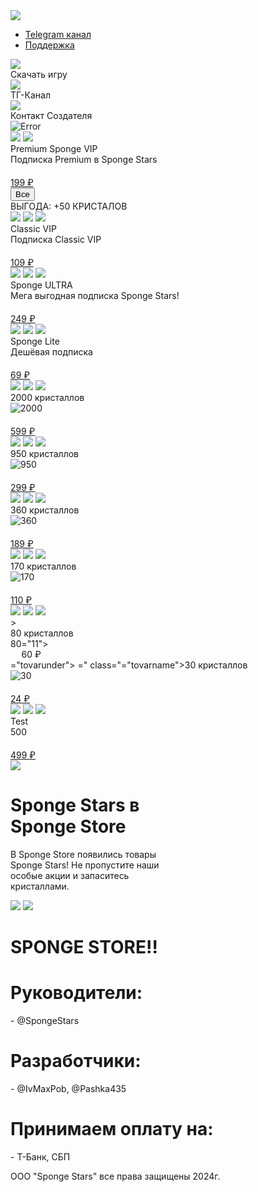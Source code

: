 <!DOCTYPE html>
<html lang="ru">
<head>
    <meta charset="UTF-8">
    <meta name="viewport" content="width=device-width, initial-scale=1.0, shrink-to-fit=no">
    <link rel="preconnect" href="https://fonts.googleapis.com">
    <link rel="preconnect" href="https://fonts.gstatic.com" crossorigin="">
    <link href="https://fonts.googleapis.com/css2?family=Inter:wght@100;200;300;400;500;600;700;800;900&amp;family=Noto+Sans:wght@100;200;300;400;500;600;700;800;900&amp;display=swap" rel="stylesheet">
    <meta property="og:title" content="Sponge Store">
    <meta property="og:site_name" content="Sponge Store">
    <meta property="og:url" content="https://catbrawl.github.io/store/">
    <meta property="og:description" content="Новый способ покупать внутриигровые товары для себя и друзей по Sponge ID.">
    <meta property="og:image" content="images/delta.png">
    <meta name="description" content="Новый способ покупать внутриигровые товары для себя и друзей по Sponge ID.">
    <link rel="stylesheet" href="css/style.css">
    <link rel="stylesheet" href="css/style_1.css">
    <script src="js/jquery.js"></script>
    <link rel="icon" href="favicon.ico">
    <script src="js/script.js"></script>
    <title>Sponge Store</title>
</head>
<body>
    <div class="header">
        <img src="images/delta.png" class="imglogo">
        <div class="wrapper__menu">
            <div class="menu">
                <span></span>
            </div>
        </div>
        <nav class="center">
            <ul class="menu__nav">
                <li><a href="https://t.me/spongestars" class="menu__link">Telegram канал</a></li>
                <li><a href="https://t.me/spongestars" class="menu__link">Поддержка</a></li>
            </ul>
        </nav>
    </div>
    <div id="main">
        <div class="sidebar">
            <div class="games-sidebar" id="div-scroll">
                <div class="game-sidebar bs">
                    <div class="icon"><img src="images/delta.png" class="icon-img"></div>
                    <div class="text">Скачать игру</div>
                </div>
                <div class="game-sidebar bsb">
                    <div class="icon"><img src="images/telegram.png" class="icon-img"></div>
                    <div class="text">ТГ-Канал</div>
                </div>
                <div class="game-sidebar rgb">
                    <div class="icon"><img src="images/RGB.png" class="icon-img"></div>
                    <div class="text">Контакт Создателя</div>
                </div>
            </div>
        </div>
        <div class="roots">
            <div class="page-container">
                <div class="img_blockfi">
                    <span class="img_header">
                        <picture>
                            <source media="(max-width: 900px)" srcset="images/hero-mobile.webp">
                            <source media="(min-width: 901px)" srcset="images/hero-desktop.webp">
                            <img class="img_blockfi1" alt="Error" src="images/hero-desktop.webp">
                        </picture>
                    </span>
                </div>
                <div class="game_content">
                    <div class="products">
                        <div class="tovari_glav"></div>
                        <div class="tovar1">
                            <div class="tovar1img">
                                <img class="imgstictovar1" src="images/bp_plus.webp">
                                <img class="tovar2style" src="images/bg_bp_plus.webp">
                            </div>
                            <div class="cart_block_full">
                                <div class="cart_block_text">
                                    <div class="cart_block_padding_full">
                                        <div class="cart_blocktexttovar1">
                                            <div class="textcartblock">Premium Sponge VIP</div>
                                            <div class="descriptioncartblock">Подписка Premium в Sponge Stars</div>
                                        </div>
                                    </div>
                                </div>
                            </div>
                            <div class="btn_cart_div">
                                <div class="btn_cart_tovar1_div">
                                    <a href="https://t.me/ivmaxpob" class="btn_cart_tovar1 btn_cart_tovars2 cookie">
                                        <svg width="20" height="20" viewBox="0 0 20 20" fill="none" xmlns="http://www.w3.org/2000/svg" class="BuyButton_Icon__rNCUh">
                                            <path d="M5 1.66675L2.5 5.00008V16.6667C2.5 17.1088 2.67559 17.5327 2.98816 17.8453C3.30072 18.1578 3.72464 18.3334 4.16667 18.3334H15.8333C16.2754 18.3334 16.6993 18.1578 17.0118 17.8453C17.3244 17.5327 17.5 17.1088 17.5 16.6667V5.00008L15 1.66675H5Z" stroke="white" stroke-width="1.25" stroke-linecap="round" stroke-linejoin="round"></path>
                                            <path d="M2.5 5H17.5" stroke="white" stroke-width="1.25" stroke-linecap="round" stroke-linejoin="round"></path>
                                            <path d="M13.3334 8.33325C13.3334 9.21731 12.9822 10.0652 12.357 10.6903C11.7319 11.3154 10.8841 11.6666 10 11.6666C9.11597 11.6666 8.26812 11.3154 7.643 10.6903C7.01788 10.0652 6.66669 9.21731 6.66669 8.33325" stroke="white" stroke-width="1.25" stroke-linecap="round" stroke-linejoin="round"></path>
                                        </svg>
                                        <div class="text_btn_cart_tovar1">199 ₽</div>
                                    </a>
                                </div>
                            </div>
                        </div>
                    </div>
                </div>
            </div>
        </div>
        <div class="other_products">
            <div class="textvibor_block">
                <div class="textvibor">
                    <button id="vseButton" class="textviborvse">Все</button>
                    <script src="js/script_1.js"></script>
                </div>
            </div>
            <div class="block_cart_more">
                <div class="block_cart_full">
                    <div class="tovar" id="classic-vip">
                        <div class="tovarimg">
                            <div class="lent">
                                ВЫГОДА: +50 КРИСТАЛОВ
                            </div>
                            <img class="badge" src="images/badge.webp">
                            <img class="tovarimg1" src="images/yellowstick.webp">
                            <img class="tovar1stylecart" src="images/bg_bp_plus.webp">
                        </div>
                        <div class="tovarunder">
                            <div class="tovarname">Classic VIP</div>
                            <div class="descriptiontovar">Подписка Classic VIP</div>
                            <a href="https://t.me/ivmaxpob" class="btn_cart_tovar2 cookie">
                                <svg width="20" height="20" viewBox="0 0 20 20" fill="none" xmlns="http://www.w3.org/2000/svg" class="BuyButton_Icon__rNCUh">
                                    <path d="M5 1.66675L2.5 5.00008V16.6667C2.5 17.1088 2.67559 17.5327 2.98816 17.8453C3.30072 18.1578 3.72464 18.3334 4.16667 18.3334H15.8333C16.2754 18.3334 16.6993 18.1578 17.0118 17.8453C17.3244 17.5327 17.5 17.1088 17.5 16.6667V5.00008L15 1.66675H5Z" stroke="white" stroke-width="1.25" stroke-linecap="round" stroke-linejoin="round"></path>
                                    <path d="M2.5 5H17.5" stroke="white" stroke-width="1.25" stroke-linecap="round" stroke-linejoin="round"></path>
                                    <path d="M13.3334 8.33325C13.3334 9.21731 12.9822 10.0652 12.357 10.6903C11.7319 11.3154 10.8841 11.6666 10 11.6666C9.11597 11.6666 8.26812 11.3154 7.643 10.6903C7.01788 10.0652 6.66669 9.21731 6.66669 8.33325" stroke="white" stroke-width="1.25" stroke-linecap="round" stroke-linejoin="round"></path>
                                </svg>
                                <div class="text_btn_cart_tovar1">109 ₽</div>
                            </a>
                        </div>
                    </div>
                    <div class="tovar" id="sponge-ultra">
                        <div class="tovarimg">
                            <img class="badge" src="images/badge.webp">
                            <img class="tovarimg1" src="images/bp_plus.webp">
                            <img class="tovar1stylecart" src="images/bg_bp_plus.webp">
                        </div>
                        <div class="tovarunder">
                            <div class="tovarname">Sponge ULTRA</div>
                            <div class="descriptiontovar">Мега выгодная подписка Sponge Stars!</div>
                            <a href="https://t.me/ivmaxpob" class="btn_cart_tovar2 cookie">
                                <svg width="20" height="20" viewBox="0 0 20 20" fill="none" xmlns="http://www.w3.org/2000/svg" class="BuyButton_Icon__rNCUh">
                                    <path d="M5 1.66675L2.5 5.00008V16.6667C2.5 17.1088 2.67559 17.5327 2.98816 17.8453C3.30072 18.1578 3.72464 18.3334 4.16667 18.3334H15.8333C16.2754 18.3334 16.6993 18.1578 17.0118 17.8453C17.3244 17.5327 17.5 17.1088 17.5 16.6667V5.00008L15 1.66675H5Z" stroke="white" stroke-width="1.25" stroke-linecap="round" stroke-linejoin="round"></path>
                                    <path d="M2.5 5H17.5" stroke="white" stroke-width="1.25" stroke-linecap="round" stroke-linejoin="round"></path>
                                    <path d="M13.3334 8.33325C13.3334 9.21731 12.9822 10.0652 12.357 10.6903C11.7319 11.3154 10.8841 11.6666 10 11.6666C9.11597 11.6666 8.26812 11.3154 7.643 10.6903C7.01788 10.0652 6.66669 9.21731 6.66669 8.33325" stroke="white" stroke-width="1.25" stroke-linecap="round" stroke-linejoin="round"></path>
                                </svg>
                                <div class="text_btn_cart_tovar1">249 ₽</div>
                            </a>
                        </div>
                    </div>
                    <div class="tovar" id="sponge-lite">
                        <div class="tovarimg">
                            <img class="badge" src="images/badge.webp">
                            <img class="tovarimg1" src="images/yellowstick.webp">
                            <img class="tovar1stylecart" src="images/bg_bp_plus.webp">
                        </div>
                        <div class="tovarunder">
                            <div class="tovarname">Sponge Lite</div>
                            <div class="descriptiontovar">Дешёвая подписка</div>
                            <a href="https://t.me/ivmaxpob" class="btn_cart_tovar2 cookie">
                                <svg width="20" height="20" viewBox="0 0 20 20" fill="none" xmlns="http://www.w3.org/2000/svg" class="BuyButton_Icon__rNCUh">
                                    <path d="M5 1.66675L2.5 5.00008V16.6667C2.5 17.1088 2.67559 17.5327 2.98816 17.8453C3.30072 18.1578 3.72464 18.3334 4.16667 18.3334H15.8333C16.2754 18.3334 16.6993 18.1578 17.0118 17.8453C17.3244 17.5327 17.5 17.1088 17.5 16.6667V5.00008L15 1.66675H5Z" stroke="white" stroke-width="1.25" stroke-linecap="round" stroke-linejoin="round"></path>
                                    <path d="M2.5 5H17.5" stroke="white" stroke-width="1.25" stroke-linecap="round" stroke-linejoin="round"></path>
                                    <path d="M13.3334 8.33325C13.3334 9.21731 12.9822 10.0652 12.357 10.6903C11.7319 11.3154 10.8841 11.6666 10 11.6666C9.11597 11.6666 8.26812 11.3154 7.643 10.6903C7.01788 10.0652 6.66669 9.21731 6.66669 8.33325" stroke="white" stroke-width="1.25" stroke-linecap="round" stroke-linejoin="round"></path>
                                </svg>
                                <div class="text_btn_cart_tovar1">69 ₽</div>
                            </a>
                        </div>
                    </div>
                    <div class="tovar" id="gems-2000">
                        <div class="tovarimg">
                            <img class="badge" src="images/badge.webp">
                            <img class="tovarimg1" src="images/chest.webp">
                            <img class="tovar1stylecart" src="images/bg.webp">
                        </div>
                        <div class="tovarunder">
                            <div class="tovarname">2000 кристаллов</div>
                            <div class="sss" style="display: flex;">
                                <img class="bs_icon_gem1" src="images/bs_icon_gem.webp">
                                <div class="descriptiontovar">2000</div>
                            </div>
                            <a href="https://t.me/ivmaxpob" class="btn_cart_tovar2 cookie">
                                <svg width="20" height="20" viewBox="0 0 20 20" fill="none" xmlns="http://www.w3.org/2000/svg" class="BuyButton_Icon__rNCUh">
                                    <path d="M5 1.66675L2.5 5.00008V16.6667C2.5 17.1088 2.67559 17.5327 2.98816 17.8453C3.30072 18.1578 3.72464 18.3334 4.16667 18.3334H15.8333C16.2754 18.3334 16.6993 18.1578 17.0118 17.8453C17.3244 17.5327 17.5 17.1088 17.5 16.6667V5.00008L15 1.66675H5Z" stroke="white" stroke-width="1.25" stroke-linecap="round" stroke-linejoin="round"></path>
                                    <path d="M2.5 5H17.5" stroke="white" stroke-width="1.25" stroke-linecap="round" stroke-linejoin="round"></path>
                                    <path d="M13.3334 8.33325C13.3334 9.21731 12.9822 10.0652 12.357 10.6903C11.7319 11.3154 10.8841 11.6666 10 11.6666C9.11597 11.6666 8.26812 11.3154 7.643 10.6903C7.01788 10.0652 6.66669 9.21731 6.66669 8.33325" stroke="white" stroke-width="1.25" stroke-linecap="round" stroke-linejoin="round"></path>
                                </svg>
                                <div class="text_btn_cart_tovar1">599 ₽</div>
                            </a>
                        </div>
                    </div>
                    <div class="tovar" id="gems-950">
                        <div class="tovarimg">
                            <img class="badge" src="images/badge.webp">
                            <img class="tovarimg1" src="images/gems1.webp">
                            <img class="tovar1stylecart" src="images/bg.webp">
                        </div>
                        <div class="tovarunder">
                            <div class="tovarname">950 кристаллов</div>
                            <div class="sss" style="display: flex;">
                                <img class="bs_icon_gem1" src="images/bs_icon_gem.webp">
                                <div class="descriptiontovar">950</div>
                            </div>
                            <a href="https://t.me/ivmaxpob" class="btn_cart_tovar2 cookie">
                                <svg width="20" height="20" viewBox="0 0 20 20" fill="none" xmlns="http://www.w3.org/2000/svg" class="BuyButton_Icon__rNCUh">
                                    <path d="M5 1.66675L2.5 5.00008V16.6667C2.5 17.1088 2.67559 17.5327 2.98816 17.8453C3.30072 18.1578 3.72464 18.3334 4.16667 18.3334H15.8333C16.2754 18.3334 16.6993 18.1578 17.0118 17.8453C17.3244 17.5327 17.5 17.1088 17.5 16.6667V5.00008L15 1.66675H5Z" stroke="white" stroke-width="1.25" stroke-linecap="round" stroke-linejoin="round"></path>
                                    <path d="M2.5 5H17.5" stroke="white" stroke-width="1.25" stroke-linecap="round" stroke-linejoin="round"></path>
                                    <path d="M13.3334 8.33325C13.3334 9.21731 12.9822 10.0652 12.357 10.6903C11.7319 11.3154 10.8841 11.6666 10 11.6666C9.11597 11.6666 8.26812 11.3154 7.643 10.6903C7.01788 10.0652 6.66669 9.21731 6.66669 8.33325" stroke="white" stroke-width="1.25" stroke-linecap="round" stroke-linejoin="round"></path>
                                </svg>
                                <div class="text_btn_cart_tovar1">299 ₽</div>
                            </a>
                        </div>
                    </div>
                    <div class="tovar" id="gems-360">
                        <div class="tovarimg">
                            <img class="badge" src="images/badge.webp">
                            <img class="tovarimg1" src="images/gems2.webp">
                            <img class="tovar1stylecart" src="images/bg.webp">
                        </div>
                        <div class="tovarunder">
                            <div class="tovarname">360 кристаллов</div>
                            <div class="sss" style="display: flex;">
                                <img class="bs_icon_gem1" src="images/bs_icon_gem.webp">
                                <div class="descriptiontovar">360</div>
                            </div>
                            <a href="https://t.me/ivmaxpob" class="btn_cart_tovar2 cookie">
                                <svg width="20" height="20" viewBox="0 0 20 20" fill="none" xmlns="http://www.w3.org/2000/svg" class="BuyButton_Icon__rNCUh">
                                    <path d="M5 1.66675L2.5 5.00008V16.6667C2.5 17.1088 2.67559 17.5327 2.98816 17.8453C3.30072 18.1578 3.72464 18.3334 4.16667 18.3334H15.8333C16.2754 18.3334 16.6993 18.1578 17.0118 17.8453C17.3244 17.5327 17.5 17.1088 17.5 16.6667V5.00008L15 1.66675H5Z" stroke="white" stroke-width="1.25" stroke-linecap="round" stroke-linejoin="round"></path>
                                    <path d="M2.5 5H17.5" stroke="white" stroke-width="1.25" stroke-linecap="round" stroke-linejoin="round"></path>
                                    <path d="M13.3334 8.33325C13.3334 9.21731 12.9822 10.0652 12.357 10.6903C11.7319 11.3154 10.8841 11.6666 10 11.6666C9.11597 11.6666 8.26812 11.3154 7.643 10.6903C7.01788 10.0652 6.66669 9.21731 6.66669 8.33325" stroke="white" stroke-width="1.25" stroke-linecap="round" stroke-linejoin="round"></path>
                                </svg>
                                <div class="text_btn_cart_tovar1">189 ₽</div>
                            </a>
                        </div>
                    </div>
                </div>
            </div>
            <div class="tovar" id="gems-170">
                <div class="tovarimg">
                    <img class="badge" src="images/badge.webp">
                    <img class="tovarimg1" src="images/gems3.webp">
                    <img class="tovar1stylecart" src="images/bg.webp">
                </div>
                <div class="tovarunder">
                    <div class="tovarname">170 кристаллов</div>
                    <div class="sss" style="display: flex;">
                        <img class="bs_icon_gem1" src="images/bs_icon_gem.webp">
                        <div class="descriptiontovar">170</div>
                    </div>
                    <a href="https://t.me/ivmaxpob" class="btn_cart_tovar2 cookie">
                        <svg width="20" height="20" viewBox="0 0 20 20" fill="none" xmlns="http://www.w3.org/2000/svg" class="BuyButton_Icon__rNCUh">
                            <path d="M5 1.66675L2.5 5.00008V16.6667C2.5 17.1088 2.67559 17.5327 2.98816 17.8453C3.30072 18.1578 3.72464 18.3334 4.16667 18.3334H15.8333C16.2754 18.3334 16.6993 18.1578 17.0118 17.8453C17.3244 17.5327 17.5 17.1088 17.5 16.6667V5.00008L15 1.66675H5Z" stroke="white" stroke-width="1.25" stroke-linecap="round" stroke-linejoin="round"></path>
                            <path d="M2.5 5H17.5" stroke="white" stroke-width="1.25" stroke-linecap="round" stroke-linejoin="round"></path>
                            <path d="M13.3334 8.33325C13.3334 9.21731 12.9822 10.0652 12.357 10.6903C11.7319 11.3154 10.8841 11.6666 10 11.6666C9.11597 11.6666 8.26812 11.3154 7.643 10.6903C7.01788 10.0652 6.66669 9.21731 6.66669 8.33325" stroke="white" stroke-width="1.25" stroke-linecap="round" stroke-linejoin="round"></path>
                        </svg>
                        <div class="text_btn_cart_tovar1">110 ₽</div>
                    </a>
                </div>
            </div>
        </div>
    </div>
    <div class="tovar" id="gems-80">
        <div class="tovarimg">
            <img class="badge" src="images/badge.webp">
            <img class="tovarimg1" src="images/gems4.webp">
            <img class="tovar1stylecart" src="images/badge.webp">
            <div class="tovarunder">
>
        <div class="tovarname">80 кристаллов</div>
            <div class="sss" style="display: flex;">
            <div class="descriptiontovar">80</div>
            <div class="tovarunder">
="11">
 <div class="text_btn_cart_tovar2 cookie>
                                <div class="text_btn_cart_tovar1">60 ₽</div>
                            </a>
                        </div>
                    </div>
                </div>
            </div>
            </div>
            <div class="tovar" id="gems-30">
="tovarunder">
=" class="="tovarname">30 кристаллов</div>
            <div class="sss" style="display: flex;">
                <img class="bs_icon_gem1" src="images/bs_icon_gem.webp">
                <div class="descriptiontovar">30</div>
            </div>
        </div>
    </div>
</div>
</div>
</div>
</div>
                    <a href="https://://t.me/ivmaxpob" class="btn_cart_tovar2 cookie">
                                <svg width="20" height="20" viewBox="0 0 20 20" fill="none" xmlns="http://www.w3.org/2000/svg" class="BuyButton_Icon__rNCUh">
                                    <path d="="M5 1.66675L2.5 5.00008V16.6667C2.5 17.1088 2.67559 17.5327 2.98816 17.8453C3.30072 18.1578 3.72464 18.3334 4.16667 18.3334H15.8333C16.2754 18.3334 16.6993 18.1578 17.0118 17.8453C17.3244 17.5327 17.5 17.1088 17.5 16.6667V5.00008L15 1.66675H5Z" stroke="white" stroke-width="1.25" stroke-linecap="round" stroke-linejoin="round"></path>
                                    <path d="M2.5 5H17.5" stroke="white" stroke-width="1.25" stroke-linecap="round" stroke-linejoin="round"></path>
                                    <path d="M13.3334 8.33325C13.3334 9.21731 12.9822 10.0652 12.357 10.6903C11.7319 11.3154 10.8841 11.6666 10 11.6666C9.11597 11.6666 8.26812 11.3154 7.643 10.6903C7.01788 10.0652 6.66669 9.21731 6.66669 8.33325" stroke="white" stroke-width="1.25" stroke-linecap="round" stroke-linejoin="round"></path>
                                </svg>
                                <div class="text_btn_cart_tovar1">24 ₽</div>
                            </a>
                        </div>
                    </div>
                </div>
            </div>
            <div class="tovar" id="test">
                <div class="tovarimg">
                    <img class="badge" src="images/badge.webp">
                    <img class="tovarimg1" src="images/gems5.webp">
                    <img class="tovar1stylecart" src="images/bg.webp">
                </div>
                <div class="tovarunder">
                    <div class="tovarname">Test</div>
                    <div class="descriptiontovar">500</div>
                    <a href="https://t.me/ivmaxpob" class="btn_cart_tovar2 cookie">
                        <svg width="20" height="20" viewBox="0 0 20 20" fill="none" xmlns="http://www.w3.org/2000/svg" class="BuyButton_Icon__rNCUh">
                            <path d="M5 1.66675L2.5 5.00008V16.6667C2.5 17.1088 2.67559 17.5327 2.98816 17.8453C3.30072 18.1578 3.72464 18.3334 4.16667 18.3334H15.8333C16.2754 18.3334 16.6667V5.00008L15 1.66675H5Z" stroke="white" stroke-width="1.25" stroke-linecap="round" stroke-linejoin="round"></path>
                            <M13.33325C13.33325 12.9822 12.33325 10.66325 11.33325 10.6903C11.7319 11.3154 10.8841 11.6666 10 11.6666C9.11597 11.6666 8.26812 11.3154 7.643 10.6903C7.01788 10.0652 6.66669 9.21731 6.66669 8.33325" stroke="white" stroke-width="1.25" stroke-linecap="round" stroke-linejoin="round"></path>
                        </svg>
                        <div class="text_btn_cart_tovar1">499 ₽</div>
                    </a>
                </div>
            </div>
        </div>
    </div>
</div>
<div class="big_block">
    <div class="osn_big_block">
        <div class="osn_bb">
            <div class="blocks">
                <img class="img_blocks" src="images/game-badge.webp">
            </div>
            <div class="ttosn">
                <div class="tto">
                    <div class="textosn">
                        <div class="nameosn">
                            <h1 class="nameosnh1">Sponge Stars в <br>Sponge Store</h1>
                        </div>
                    </div>
                    <div class="descrosn">
                        <p>В Sponge Store появились товары<br>Sponge Stars! Не пропустите наши<br>особые акции и запаситесь<br>кристаллами.</p>
                    </div>
                </div>
                <div class="ttosnimg">
                    <img class="ttimg" onclick="goToLink('https://apps.apple.com/uz/app/brawl-stars/id1229016807?l=ru&amp;platform=ipad%5C')" src="images/app-store_badge_ru.b7a32385.svg">
                    <img class="ttimg" onclick="goToLink('https://play.google.com/store/apps/details?id=com.supercell.brawlstars&amp;hl=ru&amp;gl=US&amp;pli=1')" src="images/google-play-badge_ru.webp">
                </div>
            </div>
        </div>
    </div>
</div>
<footer>
    <div class="footer_div">
        <div class="footer_text_svg">
            <h1 class="footer_h1">SPONGE STORE!!</h1>
        </div>
        <div class="footer_about">
            <h1>Руководители:</h1>
            <p>- @SpongeStars</p>
            <h1>Разработчики:</h1>
            <p>- @IvMaxPob, @Pashka435</p>
            <h1>Принимаем оплату на:</h1>
            <p>- Т-Банк, СБП</p>
        </div>
    </div>
    <div class="ooo">
        ООО "Sponge Stars" все права защищены 2024г.
    </div>
</footer>
</body>
</html>
